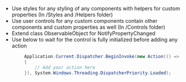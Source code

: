 ﻿- Use styles for any styling of any components with helpers for custom properties (In /Styles and /Helpers folder)
- Use user controls for any custom components contain other components and custom properties as well (In /Controls folder)
- Extend class ObservableObject for NotifyPropertyChanged
- Use below to wait for the control is fully initialized before adding any action
```csharp
        Application.Current.Dispatcher.BeginInvoke(new Action(() =>
        {
            // Add your action here
        }), System.Windows.Threading.DispatcherPriority.Loaded);
```